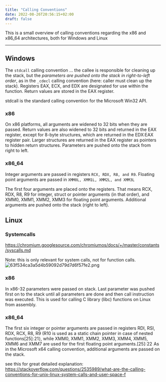 ```yaml
---
title: "Calling Conventions"
date: 2022-08-26T20:56:15+02:00
draft: false
---
```


This is a small overview of calling conventions regarding the x86 and x86_64
architectures, both for Windows and Linux

---

## Windows

The `stdcall` calling convention ... the callee is responsible for cleaning up the stack, but the *parameters are pushed onto the stack in right-to-left order*, as in the `_cdecl` calling convention (here: caller must clean up the stack). Registers EAX, ECX, and EDX are designated for use within the function. Return values are stored in the EAX register.

stdcall is the standard calling convention for the Microsoft Win32 API.

### x86

On x86 platforms, all arguments are widened to 32 bits when they are passed. Return values are also widened to 32 bits and returned in the EAX register, except for 8-byte structures, which are returned in the EDX:EAX register pair. Larger structures are returned in the EAX register as pointers to hidden return structures. Parameters are pushed onto the stack from right to left.

### x86_64

Integer arguments are passed in registers `RCX, RDX, R8, and R9`. Floating point arguments are passed in `XMM0L, XMM1L, XMM2L, and XMM3L`

The first four arguments are placed onto the registers. That means RCX, RDX, R8, R9 for integer, struct or pointer arguments (in that order), and XMM0, XMM1, XMM2, XMM3 for floating point arguments. Additional arguments are pushed onto the stack (right to left).

## Linux

### Systemcalls

https://chromium.googlesource.com/chromiumos/docs/+/master/constants/syscalls.md

Note: this is only relevant for system calls, not for function calls.
![63f534ca3a5d4b59092d79d7d6f57fe2.png](:/74b3ee207583442597df011ef8699eb5)


### x86

In x86-32 parameters were passed on stack. Last parameter was pushed first on to the stack until all parameters are done and then call instruction was executed. This is used for calling C library (libc) functions on Linux from assembly.

### x86_64

The first six integer or pointer arguments are passed in registers RDI, RSI, RDX, RCX, R8, R9 (R10 is used as a static chain pointer in case of nested functions[25]: 21 ), while XMM0, XMM1, XMM2, XMM3, XMM4, XMM5, XMM6 and XMM7 are used for the first floating point arguments.[25]: 22  As in the Microsoft x64 calling convention, additional arguments are passed on the stack.

see this for great detailed explanation:
https://stackoverflow.com/questions/2535989/what-are-the-calling-conventions-for-unix-linux-system-calls-and-user-space-f




